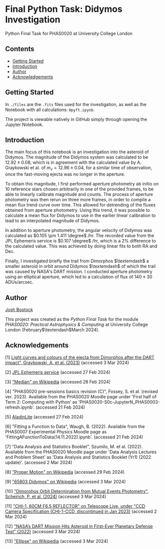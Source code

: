 # Final Python Task: Didymos Investigation

Python Final Task for PHAS0020 at University College London

## Contents
- [Getting Started](https://github.com/jbostock03/ucl-phas0020-pyft#Getting-Started)
- [Introduction](https://github.com/jbostock03/ucl-phas0020-pyft#Introduction)
- [Author](https://github.com/jbostock03/ucl-phas0020-pyft#Author)
- [Acknowledgements](https://github.com/jbostock03/ucl-phas0020-pyft#Acknowledgements)

## Getting Started
In `./files` are the `.fits` files used for the investigation, as well as the Notebook with all calculations: `0pyft.ipynb`.

The project is viewable natively in GitHub simply through opening the Jupyter Notebook.

## Introduction
The main focus of this notebook is an investigation into the asteroid of Didymos. The magnitude of the Didymos system was calculated to be $12.92 \pm 0.08$, which is in agreement with the calculated value by A. Graykowski et al. of $m_v = 12.96 \pm 0.04$, for a similar time of observation, once the fast-moving ejecta was no longer in the aperture.

To obtain this magnitude, I first performed aperture photometry ab initio on 10 reference stars chosen arbitrarily in one of the provided frames, to be able to linearly calibrate magnitude and counts. The process of aperture photometry was then rerun on three more frames, in order to compile a mean flux trend curve over time. This allowed for detrending of the fluxes obtained from aperture photometry. Using this trend, it was possible to calculate a mean flux for Didymos to use in the earlier linear calibration to lead to an interpolated magnitude of Didymos.

In addition to aperture photometry, the angular velocity of Didymos was calculated as $0.105 \pm 1.411 \degree$ /hr. The recorded value from the JPL Ephemeris service is $0.107 \degree$ /hr, which is a 2% difference to the calculated value. This was achieved by doing linear fits to both RA and Dec.

Finally, I investigated briefly the trail from Dimorphos $\textemdash$ a smaller asteroid in orbit around Didymos $\textemdash$ of which the trail was caused by NASA's DART mission. I conducted aperture photometry using an elliptical aperture, which led to a calculation of flux of $140 \pm 30$ ADUs/arcsec.

## Author
[Josh Bostock](https://github.com/jbostock03)

This project was created as the _Python Final Task_ for the module _PHAS0020: Practical Astrophysics & Computing_ at University College London (February$\textendash$March 2024).

## Acknowledgements
[1] [Light curves and colours of the ejecta from Dimorphos after the DART impact", Graykowski, A. et al. (2023)](https://www.nature.com/articles/s41586-023-05852-9) (accessed 3 Mar 2024)

[2] [JPL Ephemeris service](https://ssd.jpl.nasa.gov/horizons/app.html#/) (accessed 27 Feb 2024)

[3] ["Median" on Wikipedia](https://en.wikipedia.org/wiki/Median#Efficiency) (accessed 28 Feb 2024)

[4] "PHAS0020 pre-sessions basics revision (C)", Fossey, S. et al. (revised ver. 2023). Available from the PHAS0020 Moodle page under 'First half of Term 2: Computing with Python' as 'PHAS0020-S0c-JupyterN_PHAS0003-refresh.ipynb'. (accessed 21 Feb 2024)

[5] [AladinLite](https://aladin.cds.unistra.fr/AladinLite/) (accessed 27 Feb 2024)

[6] "Fitting a Function to Data", Waugh, B. (2022). Available from the PHAS0007 Experimental Physics Moodle page as 'FittingAFunctionToData(14.11.2022).ipynb'. (accessed 21 Feb 2024)

[7] "Data Analysis and Statistics Booklet", Szumilo, M. et al. (2022). Available from the PHAS0020 Moodle page under 'Data Analysis Lectures and Problem Sheet' as 'Data Analysis and Statistics Booklet (Yr1) (2022 update)'. (accessed 2 Mar 2024)

[8] ["Proper Motion" on Wikipedia](https://en.wikipedia.org/wiki/Proper_motion) (accessed 29 Feb 2024)

[9] ["65803 Didymos" on Wikipedia](https://en.wikipedia.org/wiki/65803_Didymos) (accessed 3 Mar 2024)

[10] ["Dimorphos Orbit Determination from Mutual Events Photometry", Scheirich, P. et al. (2024)](https://iopscience.iop.org/article/10.3847/PSJ/ad12cf) (accessed 3 Mar 2024)

[11] ["CHI-1, 60CM F6.5 REFLECTOR" on Telescope Live, under "CCD Camera Specification (CHI-1-CCD, discontinued in Jan 2023)](https://help.telescope.live/hc/en-us/articles/360002557197-CHI-1-60cm-F6-5-Reflector) (accessed 2 Mar 2024)

[12] ["NASA’s DART Mission Hits Asteroid in First-Ever Planetary Defense Test" (2022)](https://www.nasa.gov/news-release/nasas-dart-mission-hits-asteroid-in-first-ever-planetary-defense-test/) (accessed 3 Mar 2024)

[13] ["Ellipse" on Wikipedia](ttps://en.wikipedia.org/wiki/Ellipse) (accessed 3 Mar 2024)
